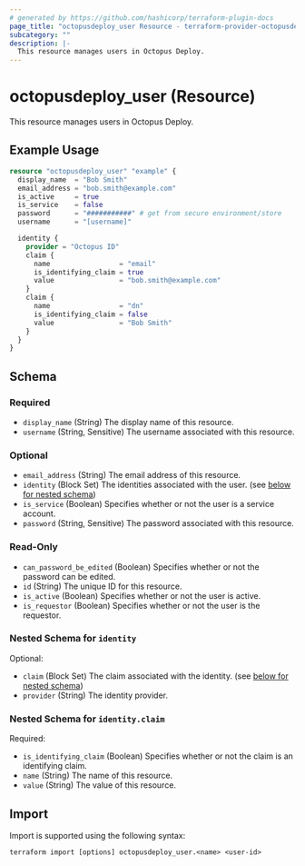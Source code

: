 ```yaml
---
# generated by https://github.com/hashicorp/terraform-plugin-docs
page_title: "octopusdeploy_user Resource - terraform-provider-octopusdeploy"
subcategory: ""
description: |-
  This resource manages users in Octopus Deploy.
---
```


# octopusdeploy_user (Resource)

This resource manages users in Octopus Deploy.

## Example Usage

```terraform
resource "octopusdeploy_user" "example" {
  display_name  = "Bob Smith"
  email_address = "bob.smith@example.com"
  is_active     = true
  is_service    = false
  password      = "###########" # get from secure environment/store
  username      = "[username]"

  identity {
    provider = "Octopus ID"
    claim {
      name                 = "email"
      is_identifying_claim = true
      value                = "bob.smith@example.com"
    }
    claim {
      name                 = "dn"
      is_identifying_claim = false
      value                = "Bob Smith"
    }
  }
}
```

<!-- schema generated by tfplugindocs -->
## Schema

### Required

- `display_name` (String) The display name of this resource.
- `username` (String, Sensitive) The username associated with this resource.

### Optional

- `email_address` (String) The email address of this resource.
- `identity` (Block Set) The identities associated with the user. (see [below for nested schema](#nestedblock--identity))
- `is_service` (Boolean) Specifies whether or not the user is a service account.
- `password` (String, Sensitive) The password associated with this resource.

### Read-Only

- `can_password_be_edited` (Boolean) Specifies whether or not the password can be edited.
- `id` (String) The unique ID for this resource.
- `is_active` (Boolean) Specifies whether or not the user is active.
- `is_requestor` (Boolean) Specifies whether or not the user is the requestor.

<a id="nestedblock--identity"></a>
### Nested Schema for `identity`

Optional:

- `claim` (Block Set) The claim associated with the identity. (see [below for nested schema](#nestedblock--identity--claim))
- `provider` (String) The identity provider.

<a id="nestedblock--identity--claim"></a>
### Nested Schema for `identity.claim`

Required:

- `is_identifying_claim` (Boolean) Specifies whether or not the claim is an identifying claim.
- `name` (String) The name of this resource.
- `value` (String) The value of this resource.

## Import

Import is supported using the following syntax:

```shell
terraform import [options] octopusdeploy_user.<name> <user-id>
```
